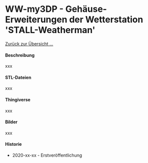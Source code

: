 # WW-my3DP - Gehäuse-Erweiterungen der Wetterstation 'STALL-Weatherman'

[Zurück zur Übersicht ...](../README.md)

#### Beschreibung
xxx

#### STL-Dateien
xxx

#### Thingiverse
xxx

#### Bilder
xxx

#### Historie
- 2020-xx-xx - Erstveröffentlichung

